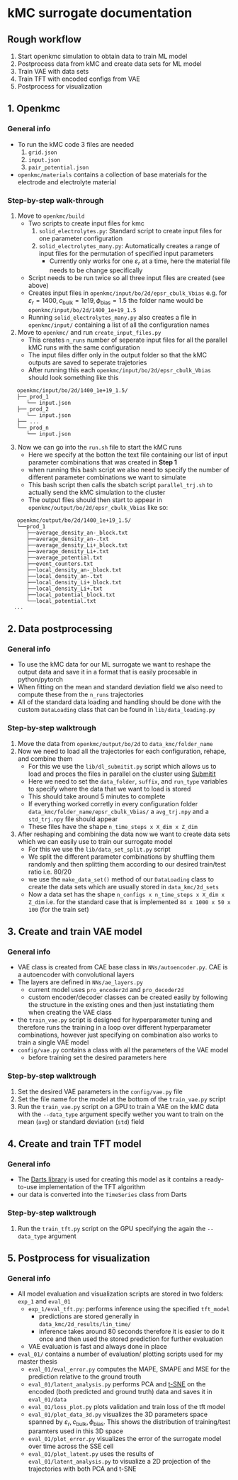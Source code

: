 # kMC surrogate documentation


## Rough workflow
1. Start openkmc simulation to obtain data to train ML model
2. Postprocess data from kMC and create data sets for ML model
3. Train VAE with data sets
4. Train TFT with encoded configs from VAE
5. Postprocess for visualization



## 1. Openkmc
### General info
- To run the kMC code 3 files are needed
    1. `grid.json`
    2. `input.json`
    3. `pair_potential.json`
- `openkmc/materials` contains a collection of base materials for the electrode and electrolyte material

### Step-by-step walk-through
1. Move to `openkmc/build`
   - Two scripts to create input files for kmc
     1. `solid_electrolytes.py`: Standard script to create input files for one parameter configuration
     2.  `solid_electrolytes_many.py`: Automatically creates a range of input files for the permutation of specified input parameters
         - Currently only works for one $\varepsilon_r$ at a time, here the material file needs to be change specifically
   - Script needs to be run twice so all three input files are created (see above)
   - Creates input files in `openkmc/input/bo/2d/epsr_cbulk_Vbias` e.g. for $\varepsilon_r=1400, c_{\text{bulk}}=1e19, \phi_{\text{bias}}=1.5$ the folder name would be `openkmc/input/bo/2d/1400_1e+19_1.5`
   - Running `solid_electrolytes_many.py` also creates a file in `openkmc/input/` containing a list of all the configuration names
2. Move to `openkmc/` and run `create_input_files.py`
   - This creates `n_runs` number of seperate input files for all the parallel kMC runs with the same configuration
   - The input files differ only in the output folder so that the kMC outputs are saved to seperate trajetories
   - After running this each `openkmc/input/bo/2d/epsr_cbulk_Vbias` should look something like this 
  ```plaintext
     openkmc/input/bo/2d/1400_1e+19_1.5/
     ├── prod_1
        └── input.json  
     ├── prod_2
        └── input.json  
     ├── ...
     └── prod_n
        └── input.json
```
3. Now we can go into the `run.sh` file to start the kMC runs
    - Here we specify at the botton the text file containing our list of input parameter combinations that was created in **Step 1** 
    - when running this bash script we also need to specify the number of different parameter combinations we want to simulate
    - This bash script then calls the sbatch script `parallel_trj.sh` to actually send the kMC simulation to the cluster
    - The output files should then start to appear in `openkmc/output/bo/2d/epsr_cbulk_Vbias` like so:
  ```plaintext
     openkmc/output/bo/2d/1400_1e+19_1.5/
     └──prod_1
        ├──average_density_an-_block.txt
        ├──average_density_an-.txt
        ├──average_density_Li+_block.txt
        ├──average_density_Li+.txt
        ├──average_potential.txt
        ├──event_counters.txt
        ├──local_density_an-_block.txt
        ├──local_density_an-.txt
        ├──local_density_Li+_block.txt
        ├──local_density_Li+.txt
        ├──local_potential_block.txt
        └──local_potential.txt
    ...
```

## 2. Data postprocessing

### General info
- To use the kMC data for our ML surrogate we want to reshape the output data and save it in a format that is easily procesable in python/pytorch
- When fitting on the mean and standard deviation field we also need to compute these from the `n_runs` trajectories
- All of the standard data loading and handling should be done with the custom `DataLoading` class that can be found in `lib/data_loading.py`

### Step-by-step walktrough

1. Move the data from `openkmc/output/bo/2d` to `data_kmc/folder_name`
2. Now we need to load all the trajectories for each configuration, rehape, and combine them
   - For this we use the `lib/dl_submitit.py` script which allows us to load and proces the files in parallel on the cluster using [Submitit](https://github.com/facebookincubator/submitit)
   - Here we need to set the `data_folder`, `suffix`, and `run_type` variables to specify where the data that we want to load is stored
   - This should take around 5 minutes to complete
   - If everything worked corretly in every configuration folder `data_kmc/folder_name/epsr_cbulk_Vbias/` a `avg_trj.npy` and a `std_trj.npy` file should appear
   - These files have the shape `n_time_steps x X_dim x Z_dim`
3. After reshaping and combining the data now we want to create data sets which we can easily use to train our surrogate model
   - For this we use the `lib/data_set_split.py` script
   - We split the different parameter combinations by shuffling them randomly and then splitting them according to our desired train/test ratio i.e. 80/20
   - we use the `make_data_set()` method of our `DataLoading` class to create the data sets which are usually stored in `data_kmc/2d_sets`
   - Now a data set has the shape `n_configs x n_time_steps x X_dim x Z_dim` i.e. for the standard case that is implemented `84 x 1000 x 50 x 100` (for the train set)
  

  ## 3. Create and train VAE model
  ### General info
  - VAE class is created from CAE base class in `NNs/autoencoder.py`. CAE is a autoencoder with convolutional layers
  - The layers are defined in `NNs/ae_layers.py`
    - current model uses `pro_encoder2d` and `pro_decoder2d`
    - custom encoder/decoder classes can be created easily by following the structure in the existing ones and then just instatiating them when creating the VAE class
  - the `train_vae.py` script is designed for hyperparameter tuning and therefore runs the training in a loop over different hyperparameter combinations, however just specifying on combination also works to train a single VAE model
  - `config/vae.py` contains a class with all the parameters of the VAE model
    - before training set the desired parameters here

### Step-by-step walktrough

1. Set the desired VAE parameters in the `config/vae.py` file
2. Set the file name for the model at the bottom of the `train_vae.py` script
3. Run the `train_vae.py` script on a GPU to train a VAE on the kMC data with the `--data_type` argument specify wether you want to train on the mean (`avg`) or standard deviation (`std`) field 



## 4. Create and train TFT model

### General info
- The [Darts library](https://unit8co.github.io/darts/) is used for creating this model as it contains a ready-to-use implementation of the TFT algorithm
- our data is converted into the `TimeSeries` class from Darts

### Step-by-step walktrough
1. Run the `train_tft.py` script on the GPU specifying the again the `--data_type` argument


## 5. Postprocess for visualization

### General info

- All model evaluation and visualization scripts are stored in two folders: `exp_1` and `eval_01`
  - `exp_1/eval_tft.py`: performs inference using the specified `tft_model`
    - predictions are stored generally in `data_kmc/2d_results/lin_time/`
    - inference takes around 80 seconds therefore it is easier to do it once and then used the stored prediction for further evaluation
  - VAE evaluation is fast and always done in place
- `eval_01/` contains a number of evaluation/ plotting scripts used for my master thesis
  - `eval_01/eval_error.py` computes the MAPE, SMAPE and MSE for the prediction relative to the ground trouth
  - `eval_01/latent_analysis.py` performs PCA and [t-SNE](https://scikit-learn.org/1.5/modules/generated/sklearn.manifold.TSNE.html) on the encoded (both predicted and ground truth) data and saves it in `eval_01/data` 
  - `eval_01/loss_plot.py` plots validation and train loss of the tft model
  - `eval_01/plot_data_3d.py` visualizes the 3D parameters space spanned by $\varepsilon_r, c_{\text{bulk}}, \phi_{\text{bias}}$. This shows the distribution of training/test paramters used in this 3D space
  - `eval_01/plot_error.py` visualizes the error of the surrogate model over time across the SSE cell
  - `eval_01/plot_latent.py` uses the results of `eval_01/latent_analysis.py` to visualize a 2D projection of the trajectories with both PCA and t-SNE